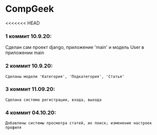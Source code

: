 # CompGeek

<<<<<<< HEAD

### 1 коммит 10.9.20:
Сделан сам проект django, приложение 'main' и модель User в приложении main

### 2 коммит 10.9.20:
    Сделаны модели 'Категория', 'Подкатегория', 'Статья'

### 3 коммит 11.09.20:
    Сделана система регистрации, входа, выхода

### 4 коммит 04.10.20:
    Добавлены системы просмотра статей, их поиск; изменение настроек профиля

